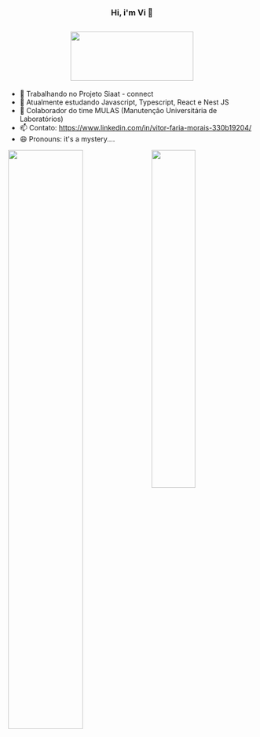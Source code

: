 ### <p align="center">Hi, i'm Vi 👋 </p>
##  <div align="center"> <img src="https://media.giphy.com/media/xTiIzJSKB4l7xTouE8/giphy.gif" width="250" height="100" /></div>

- 🔭 Trabalhando no Projeto Siaat - connect
- 🌱 Atualmente estudando Javascript, Typescript, React e Nest JS
- 👯 Colaborador do time MULAS (Manutenção Universitária de Laboratórios)
- 📫 Contato: https://www.linkedin.com/in/vitor-faria-morais-330b19204/
- 😄 Pronouns: it's a mystery....

<div>
<img alogn="left" width="55%" src="https://github-readme-stats.vercel.app/api?username=vmorais111&count_private=true&show_icons=true&theme=dark">
<img align="right" width="42%" src="https://github-readme-stats.vercel.app/api/top-langs/?username=vmorais111&count_private=true&layout=compact&theme=dark">
</div> 
